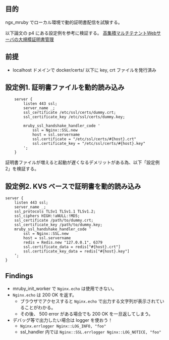 ## 目的
ngx_mruby でローカル環境で動的証明書配信を試験する。

以下論文の p4 にある設定例を参考に検証する。
[高集積マルチテナントWebサーバの大規模証明書管理](https://rand.pepabo.com/papers/iot37-proceeding-matsumotory.pdf)


## 前提

* localhost ドメインで docker/certs/ 以下に key, crt ファイルを発行済み

## 設定例1. 証明書ファイルを動的読み込み

```
    server {
        listen 443 ssl;
        server_name _;
        ssl_certificate /etc/ssl/certs/dummy.crt;
        ssl_certificate_key /etc/ssl/certs/dummy.key;

        mruby_ssl_handshake_handler_code '
            ssl = Nginx::SSL.new
            host = ssl.servername
            ssl.certificate = "/etc/ssl/certs/#{host}.crt"
            ssl.certificate_key = "/etc/ssl/certs/#{host}.key"
        ';
    }
```

証明書ファイルが増えると起動が遅くなるデメリットがある為、以下「設定例2」を検証する。

## 設定例2. KVS ベースで証明書を動的読み込み

```
server {
    listen 443 ssl;
    server_name _;
    ssl_protocols TLSv1 TLSv1.1 TLSv1.2;
    ssl_ciphers HIGH:!aNULL:!MD5;
    ssl_certificate /path/to/dummy.crt;
    ssl_certificate_key /path/to/dummy.key;
    mruby_ssl_handshake_handler_code ’
        ssl = Nginx::SSL.new
        host = ssl.servername
        redis = Redis.new "127.0.0.1", 6379
        ssl.certificate_data = redis["#{host}.crt"]
        ssl.certificate_key_data = redis["#{host}.key"]
    ’;
}
```

## Findings

* mruby_init_worker で `Nginx.echo` は使用できない。
* `Nginx.echo` は 200 OK を返す。
  * ブラウザでアクセスすると `Nginx.echo` で出力する文字列が表示されていることがわかる。
  * その後、 500 error がある場合でも 200 OK を一旦返してしまう。
* デバッグ等で出力したい場合は logger を使おう！
  - `Nginx.errlogger Nginx::LOG_INFO, "foo"`
  - ssl_handler 内では `Nginx::SSL.errlogger Nginx::LOG_NOTICE, "foo"`
